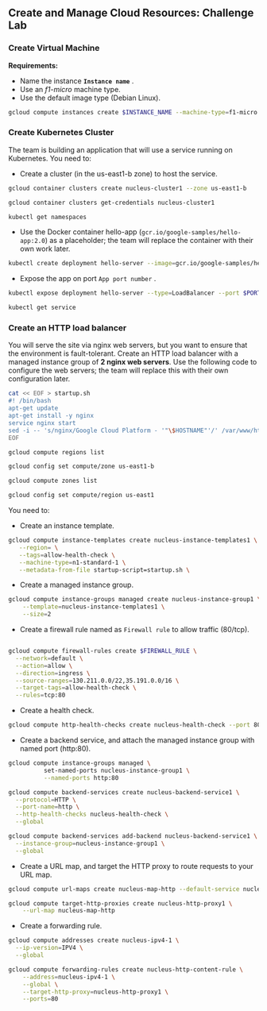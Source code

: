 ## **Create and Manage Cloud Resources: Challenge Lab**

### Create Virtual Machine

**Requirements:**

- Name the instance **`Instance name`** .
- Use an *f1-micro* machine type.
- Use the default image type (Debian Linux).

```bash
gcloud compute instances create $INSTANCE_NAME --machine-type=f1-micro
```

### Create Kubernetes Cluster

The team is building an application that will use a service running on Kubernetes. You need to:

- Create a cluster (in the us-east1-b zone) to host the service.

```bash
gcloud container clusters create nucleus-cluster1 --zone us-east1-b
```
```bash
gcloud container clusters get-credentials nucleus-cluster1
```
```bash
kubectl get namespaces
```

- Use the Docker container hello-app (`gcr.io/google-samples/hello-app:2.0`) as a placeholder; the team will replace the container with their own work later.

```bash
kubectl create deployment hello-server --image=gcr.io/google-samples/hello-app:2.0
```

- Expose the app on port `App port number` .

```bash
kubectl expose deployment hello-server --type=LoadBalancer --port $PORT
```
```bash
kubectl get service
```

### Create an HTTP load balancer

You will serve the site via nginx web servers, but you want to ensure that the environment is fault-tolerant. Create an HTTP load balancer with a managed instance group of **2 nginx web servers**. Use the following code to configure the web servers; the team will replace this with their own configuration later.

```bash
cat << EOF > startup.sh
#! /bin/bash
apt-get update
apt-get install -y nginx
service nginx start
sed -i -- 's/nginx/Google Cloud Platform - '"\$HOSTNAME"'/' /var/www/html/index.nginx-debian.html
EOF
```

```bash
gcloud compute regions list
```
```bash
gcloud config set compute/zone us-east1-b
```
```bash
gcloud compute zones list
```
```bash
gcloud config set compute/region us-east1
```

You need to:

- Create an instance template.

```bash
gcloud compute instance-templates create nucleus-instance-templates1 \
   --region= \
   --tags=allow-health-check \
   --machine-type=n1-standard-1 \
   --metadata-from-file startup-script=startup.sh \
```

- Create a managed instance group.

```bash
gcloud compute instance-groups managed create nucleus-instance-group1 \
    --template=nucleus-instance-templates1 \
    --size=2
```

- Create a firewall rule named as `Firewall rule` to allow traffic (80/tcp).

```bash

gcloud compute firewall-rules create $FIREWALL_RULE \
  --network=default \
  --action=allow \
  --direction=ingress \
  --source-ranges=130.211.0.0/22,35.191.0.0/16 \
  --target-tags=allow-health-check \
  --rules=tcp:80
```

- Create a health check.

```bash
gcloud compute http-health-checks create nucleus-health-check --port 80
```

- Create a backend service, and attach the managed instance group with named port (http:80).
```bash
gcloud compute instance-groups managed \
          set-named-ports nucleus-instance-group1 \
          --named-ports http:80
```
```bash
gcloud compute backend-services create nucleus-backend-service1 \
  --protocol=HTTP \
  --port-name=http \
  --http-health-checks nucleus-health-check \
  --global
```
```bash
gcloud compute backend-services add-backend nucleus-backend-service1 \
  --instance-group=nucleus-instance-group1 \
  --global
```

- Create a URL map, and target the HTTP proxy to route requests to your URL map.

```bash
gcloud compute url-maps create nucleus-map-http --default-service nucleus-backend-service1
```
```bash
gcloud compute target-http-proxies create nucleus-http-proxy1 \
    --url-map nucleus-map-http
```

- Create a forwarding rule.

```bash
gcloud compute addresses create nucleus-ipv4-1 \
  --ip-version=IPV4 \
  --global
```
```bash
gcloud compute forwarding-rules create nucleus-http-content-rule \
    --address=nucleus-ipv4-1 \
    --global \
    --target-http-proxy=nucleus-http-proxy1 \
    --ports=80
```
